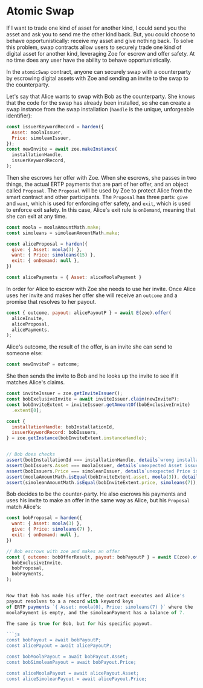 # Atomic Swap

<Zoe-Version/>

If I want to trade one kind of asset for another kind, I could send
you the asset and ask you to send me the other kind back. But, you
could choose to behave opportunistically: receive my asset and give
nothing back. To solve this problem, swap contracts allow users to
securely trade one kind of digital asset for another kind, leveraging Zoe for
escrow and offer safety. At no time does any user have the ability to
behave opportunistically.

In the `atomicSwap` contract, anyone can securely swap with a counterparty by escrowing digital assets with Zoe and sending an invite to the swap to the counterparty.

Let's say that Alice wants to swap with Bob as the counterparty. She
knows that the code for the swap has already been installed, so she
can create a swap instance from the swap installation (`handle` is the
unique, unforgeable identifier):

```js
const issuerKeywordRecord = harden({
  Asset: moolaIssuer,
  Price: simoleanIssuer,
});
const newInvite = await zoe.makeInstance(
  installationHandle,
  issuerKeywordRecord,
);
```

Then she escrows her offer with Zoe. When she escrows, she passes in
two things, the actual ERTP payments that are part of her offer, and
an object called `Proposal`. The `Proposal` will be used by Zoe to
protect Alice from the smart contract and other participants. The
`Proposal` has three parts: `give` and `want`, which is used for
enforcing offer safety, and `exit`, which is used to enforce
exit safety. In this case, Alice's exit rule is `onDemand`, meaning
that she can exit at any time.

```js
const moola = moolaAmountMath.make;
const simoleans = simoleanAmountMath.make;

const aliceProposal = harden({
  give: { Asset: moola(3) },
  want: { Price: simoleans(15) },
  exit: { onDemand: null },
})

const alicePayments = { Asset: aliceMoolaPayment }
```

In order for Alice to escrow with Zoe she needs to use her invite.
Once Alice uses her invite and makes her offer she will receive an `outcome` and a
promise that resolves to her payout.

```js
const { outcome, payout: alicePayoutP } = await E(zoe).offer(
  aliceInvite,
  aliceProposal,
  alicePayments,
);
```

Alice's outcome, the result of the offer, is an invite she can send to
someone else:

```js
const newInviteP = outcome;
```

She then sends the invite to Bob and he looks up the invite to see if it matches Alice's claims.

```js
const inviteIssuer = zoe.getInviteIssuer();
const bobExclusiveInvite = await inviteIssuer.claim(newInviteP);
const bobInviteExtent = inviteIssuer.getAmountOf(bobExclusiveInvite)
  .extent[0];

const {
  installationHandle: bobInstallationId,
  issuerKeywordRecord: bobIssuers,
} = zoe.getInstance(bobInviteExtent.instanceHandle);


// Bob does checks
assert(bobInstallationId === installationHandle, details`wrong installation`);
assert(bobIssuers.Asset === moolaIssuer, details`unexpected Asset issuer`);
assert(bobIssuers.Price === simoleanIssuer, details`unexpected Price issuer`);
assert(moolaAmountMath.isEqual(bobInviteExtent.asset, moola(3)), details`wrong asset`);
assert(simoleanAmountMath.isEqual(bobInviteExtent.price, simoleans(7)), details`wrong price`);
```

Bob decides to be the counter-party. He also escrows his payments and uses his invite to
make an offer in the same way as Alice, but his `Proposal` match Alice's:

```js
const bobProposal = harden({
  want: { Asset: moola(3) },
  give: { Price: simoleans(7) },
  exit: { onDemand: null },
})

// Bob escrows with zoe and makes an offer
const { outcome: bobOfferResult, payout: bobPayoutP } = await E(zoe).offer(
  bobExclusiveInvite,
  bobProposal,
  bobPayments,
);


Now that Bob has made his offer, the contract executes and Alice's
payout resolves to a a record with keyword keys
of ERTP payments `{ Asset: moola(0), Price: simoleans(7) }` where the
moolaPayment is empty, and the simoleanPayment has a balance of 7.

The same is true for Bob, but for his specific payout.

```js
const bobPayout = await bobPayoutP;
const alicePayout = await alicePayoutP;

const bobMoolaPayout = await bobPayout.Asset;
const bobSimoleanPayout = await bobPayout.Price;

const aliceMoolaPayout = await alicePayout.Asset;
const aliceSimoleanPayout = await alicePayout.Price;
```
